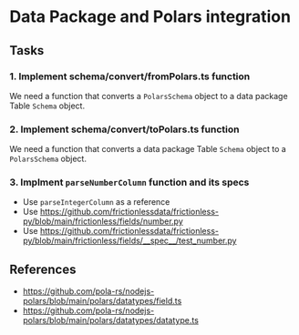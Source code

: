 # Data Package and Polars integration

## Tasks

### 1. Implement schema/convert/fromPolars.ts function

We need a function that converts a `PolarsSchema` object to a data package Table `Schema` object.

### 2. Implement schema/convert/toPolars.ts function

We need a function that converts a data package Table `Schema` object to a `PolarsSchema` object.

### 3. Implment `parseNumberColumn` function and its specs

- Use `parseIntegerColumn` as a reference
- Use https://github.com/frictionlessdata/frictionless-py/blob/main/frictionless/fields/number.py
- Use https://github.com/frictionlessdata/frictionless-py/blob/main/frictionless/fields/__spec__/test_number.py

## References

- https://github.com/pola-rs/nodejs-polars/blob/main/polars/datatypes/field.ts
- https://github.com/pola-rs/nodejs-polars/blob/main/polars/datatypes/datatype.ts

